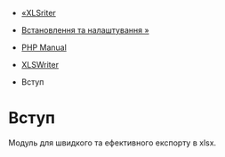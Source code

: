 - [«XLSriter](book.xlswriter.md)
- [Встановлення та налаштування »](xlswriter.setup.md)

- [PHP Manual](index.md)
- [XLSWriter](book.xlswriter.md)
-   Вступ

# Вступ

Модуль для швидкого та ефективного експорту в xlsx.
